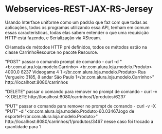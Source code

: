 # Webservices-REST-JAX-RS-Jersey


 Usando Interface uniforme como um padrão que faz com que todas as aplicações, todos os programas utilizando essa API, tenham em comum essas características, todas elas sabem entender o que uma requisição HTTP está fazendo, e Serialização via XStream.




CHamada de métodos HTTP pré definidos, todos os métodos estão na classe CarrinhoResource no pacote Resource.

"POST"  passar o comando prompt de comando  - curl -d "<br.com.alura.loja.modelo.Carrinho>  <produtos>    <br.com.alura.loja.modelo.Produto>      <preco>4000.0</preco>      <id>6237</id>      <nome>Videogame 4</nome>      <quantidade>1</quantidade>    </br.com.alura.loja.modelo.Produto>  </produtos>  <rua>Rua Vergueiro 3185, 8 andar</rua>  <cidade>São Paulo</cidade>  <id>1</id></br.com.alura.loja.modelo.Carrinho>" http://localhost:8080/carrinhos

"DELETE" passar o comando para remover no prompt de comando -  curl -v -X DELETE http://localhost:8080/carrinhos/1/produtos/6237

"PUT" passar o comando para remover no prompt de comando -  curl -v -X "PUT" -d "<br.com.alura.loja.modelo.Produto><preco>60.0</preco><id>3467</id><nome>Jogo de esporte</nome><quantidade>1</quantidade></br.com.alura.loja.modelo.Produto>" http://localhost:8080/carrinhos/1/produtos/3467 nesse caso foi trocado a quantidade para 1
